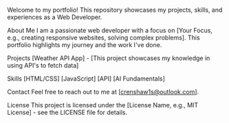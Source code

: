 Welcome to my portfolio! This repository showcases my projects, skills, and experiences as a Web Developer.

About Me
I am a passionate web developer with a focus on [Your Focus, e.g., creating responsive websites, solving complex problems]. This portfolio highlights my journey and the work I've done.

Projects
[Weather API App] - [This project showcases my knowledge in using API's to fetch data]

Skills
[HTML/CSS]
[JavaScript]
[API]
[AI Fundamentals]

Contact
Feel free to reach out to me at [crenshaw1s@outlook.com].

License
This project is licensed under the [License Name, e.g., MIT License] - see the LICENSE file for details.
